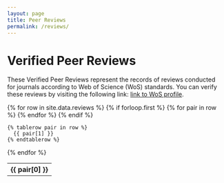 ```yaml
---
layout: page
title: Peer Reviews
permalink: /reviews/
---
```


# Verified Peer Reviews

These Verified Peer Reviews represent the records of reviews conducted for journals according to Web of Science (WoS) standards. You can verify these reviews by visiting the following link: [link to WoS profile](https://www.webofscience.com/wos/author/record/R-7254-2019).

<table>
  {% for row in site.data.reviews %}
    {% if forloop.first %}
    <tr>
      {% for pair in row %}
        <th>{{ pair[0] }}</th>
      {% endfor %}
    </tr>
    {% endif %}

    {% tablerow pair in row %}
      {{ pair[1] }}
    {% endtablerow %}
  {% endfor %}
</table>

